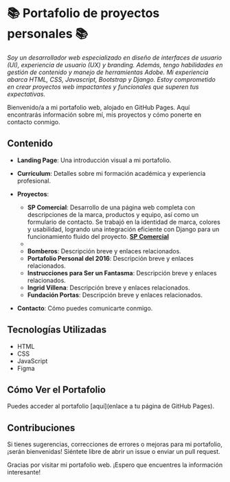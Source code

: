 # 📚 Portafolio de proyectos personales 📚

*Soy un desarrollador web especializado en diseño de interfaces de usuario (UI), experiencia de usuario (UX) y branding. Además, tengo habilidades en gestión de contenido y manejo de herramientas Adobe. Mi experiencia abarca HTML, CSS, Javascript, Bootstrap y Django. Estoy comprometido en crear proyectos web impactantes y funcionales que superen tus expectativas.*

Bienvenido/a a mi portafolio web, alojado en GitHub Pages. Aquí encontrarás información sobre mí, mis proyectos y cómo ponerte en contacto conmigo.

## Contenido

- **Landing Page**: Una introducción visual a mi portafolio.
  
- **Currículum**: Detalles sobre mi formación académica y experiencia profesional.

- **Proyectos**:
  - **SP Comercial**: Desarrollo de una página web completa con descripciones de la marca, productos y equipo, así como un formulario de contacto. Se trabajó en la identidad de marca, colores y usabilidad, logrando una integración eficiente con Django para un funcionamiento fluido del proyecto. **[SP Comercial](https://spcomercial.cl/)**
  - 
  - **Bomberos**: Descripción breve y enlaces relacionados.
  - **Portafolio Personal del 2016**: Descripción breve y enlaces relacionados.
  - **Instrucciones para Ser un Fantasma**: Descripción breve y enlaces relacionados.
  - **Ingrid Villena**: Descripción breve y enlaces relacionados.
  - **Fundación Portas**: Descripción breve y enlaces relacionados.

- **Contacto**: Cómo puedes comunicarte conmigo.

## Tecnologías Utilizadas

- HTML
- CSS
- JavaScript
- Figma

## Cómo Ver el Portafolio

Puedes acceder al portafolio [aquí](enlace a tu página de GitHub Pages).

## Contribuciones

Si tienes sugerencias, correcciones de errores o mejoras para mi portafolio, ¡serán bienvenidas! Siéntete libre de abrir un issue o enviar un pull request.

Gracias por visitar mi portafolio web. ¡Espero que encuentres la información interesante!
